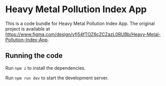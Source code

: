 
  # Heavy Metal Pollution Index App

  This is a code bundle for Heavy Metal Pollution Index App. The original project is available at https://www.figma.com/design/vfj54fTOZ6cZCZazL0RUBb/Heavy-Metal-Pollution-Index-App.

  ## Running the code

  Run `npm i` to install the dependencies.

  Run `npm run dev` to start the development server.
  